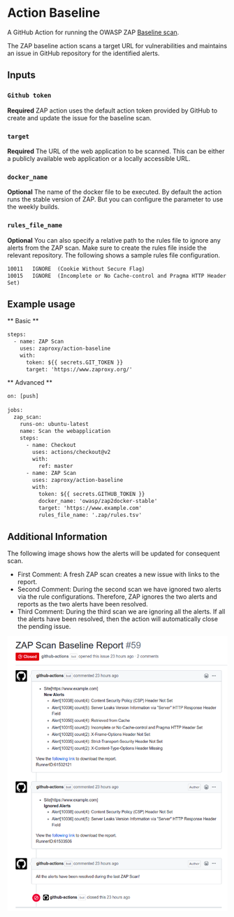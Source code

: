 # Action Baseline

A GitHub Action for running the OWASP ZAP [Baseline scan](https://github.com/zaproxy/zaproxy/wiki/ZAP-Baseline-Scan). 

The ZAP baseline action scans a target URL for vulnerabilities and maintains an issue in GitHub repository for the
identified alerts.


## Inputs

### `Github token`

**Required** ZAP action uses the default action token provided by GitHub to create and update the issue for the baseline scan.

### `target`

**Required** The URL of the web application to be scanned. This can be either a publicly available web application or a locally
accessible URL.

### `docker_name`

**Optional** The name of the docker file to be executed. By default the action runs the stable version of ZAP. But you can 
configure the parameter to use the weekly builds.

### `rules_file_name`

**Optional** You can also specify a relative path to the rules file to ignore any alerts from the ZAP scan. Make sure to create
the rules file inside the relevant repository. The following shows a sample rules file configuration.

```tsv
10011	IGNORE	(Cookie Without Secure Flag)
10015	IGNORE	(Incomplete or No Cache-control and Pragma HTTP Header Set)
``` 

## Example usage

** Basic **
```
steps:
  - name: ZAP Scan
    uses: zaproxy/action-baseline
    with:
      token: ${{ secrets.GIT_TOKEN }}
      target: 'https://www.zaproxy.org/'
```

** Advanced **

```
on: [push]

jobs:
  zap_scan:
    runs-on: ubuntu-latest
    name: Scan the webapplication
    steps:
      - name: Checkout
        uses: actions/checkout@v2
        with:
          ref: master
      - name: ZAP Scan
        uses: zaproxy/action-baseline
        with:
          token: ${{ secrets.GITHUB_TOKEN }}
          docker_name: 'owasp/zap2docker-stable'
          target: 'https://www.example.com'
          rules_file_name: '.zap/rules.tsv'
```

## Additional Information

The following image shows how the alerts will be updated for consequent scan.

- First Comment: A fresh ZAP scan creates a new issue with links to the report.
- Second Comment: During the second scan we have ignored two alerts via the rule configurations. Therefore, ZAP ignores the two alerts and reports as the two alerts have been resolved.
- Third Comment: During the third scan we are ignoring all the alerts. If all the alerts have been resolved, then the action will automatically close the pending issue. 


![issue](./issue.png)
